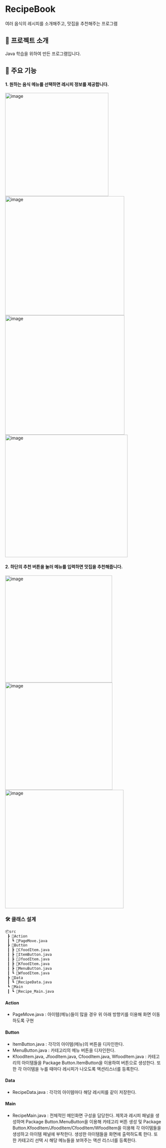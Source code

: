 # RecipeBook
여러 음식의 레시피를 소개해주고, 맛집을 추천해주는 프로그램
 <br>
 

## 📌 프로젝트 소개
Java 학습을 위하여 만든 프로그램입니다.
<br>
 

## 📌 주요 기능
#### 1. 원하는 음식 메뉴를 선택하면 레시피 정보를 제공합니다.
   <img width="333" alt="image" src="https://github.com/Annjieun/RecipeBook/assets/87294962/54bdb7f6-c981-43f2-bc79-2a0be1147f68">
   <img width="384" alt="image" src="https://github.com/Annjieun/RecipeBook/assets/87294962/caa12a06-e583-422c-b4c5-66bf20a0718c">
   <img width="385" alt="image" src="https://github.com/Annjieun/RecipeBook/assets/87294962/bfda6bcd-1856-4986-8946-92870b96d4fd">
   <img width="395" alt="image" src="https://github.com/Annjieun/RecipeBook/assets/87294962/3a514c47-6cd5-4168-8c0d-23b0b3749f34">

#### 2. 하단의 추천 버튼을 눌러 메뉴를 입력하면 맛집을 추천해줍니다.
   <img width="345" alt="image" src="https://github.com/Annjieun/RecipeBook/assets/87294962/fb27c555-0e09-46fe-8455-893f6b15ffeb">
   <img width="346" alt="image" src="https://github.com/Annjieun/RecipeBook/assets/87294962/6f62cb5d-8dfe-4b52-9c37-899b266c9784">
   <img width="382" alt="image" src="https://github.com/Annjieun/RecipeBook/assets/87294962/c5444978-1eac-4504-957a-6e553cc1544b">

<br>


### 🛠️ 클래스 설계
```bash
📦src
 ┣ 📂Action
 ┃ ┗ 📜PageMove.java
 ┣ 📂Button
 ┃ ┣ 📜CfoodItem.java
 ┃ ┣ 📜ItemButton.java
 ┃ ┣ 📜JfoodItem.java
 ┃ ┣ 📜KfoodItem.java
 ┃ ┣ 📜MenuButton.java
 ┃ ┗ 📜WfoodItem.java
 ┣ 📂Data
 ┃ ┗ 📜RecipeData.java
 ┗ 📂Main
 ┃ ┗ 📜Recipe_Main.java
```
#### Action
- PageMove.java : 아이템(메뉴)들이 많을 경우 위 아래 방향키를 이용해 화면 이동하도록 구현
#### Button
- ItemButton.java : 각각의 아이템(메뉴)의 버튼을 디자인한다.
- MenuButton.java : 카테고리의 메뉴 버튼을 디자인한다.
- KfoodItem.java, JfoodItem.java, CfoodItem.java, WfoodItem.java : 카테고리의 아이템들을 Package Button.ItemButton을 이용하여 버튼으로 생성한다. 또한 각 아이템을 누를 때마다 레시피가 나오도록 액션리스너를 등록한다.
#### Data
- RecipeData.java : 각각의 아이템마다 해당 레시피를 같이 저장한다.
#### Main
- RecipeMain.java : 전체적인 메인화면 구성을 담당한다. 제목과 레시피 패널을 생성하며 Package Button.MenuButton을 이용해 카테고리 버튼 생성 및 Package Button.KfoodItem/JfoodItem/CfoodItem/WfoodItem을 이용해 각 아이템들을 생성하고 아이템 패널에 부착한다. 생성한 아이템들을 화면에 출력하도록 한다. 또한 카테고리 선택 시 해당 메뉴들을 보여주는 액션 리스너를 등록한다.

